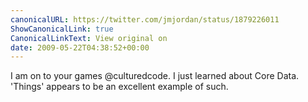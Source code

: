 ```yaml
---
canonicalURL: https://twitter.com/jmjordan/status/1879226011
ShowCanonicalLink: true
CanonicalLinkText: View original on
date: 2009-05-22T04:38:52+00:00
---
```

I am on to your games @culturedcode. I just learned about Core Data. 'Things' appears to be an excellent example of such.